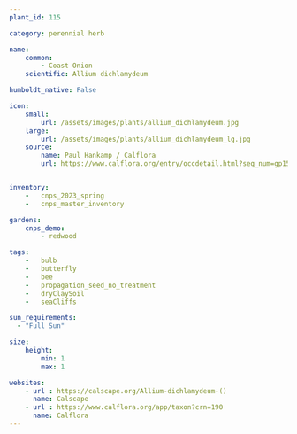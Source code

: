 ```yaml
---
plant_id: 115

category: perennial herb

name: 
    common:  
        - Coast Onion
    scientific: Allium dichlamydeum

humboldt_native: False

icon: 
    small: 
        url: /assets/images/plants/allium_dichlamydeum.jpg 
    large: 
        url: /assets/images/plants/allium_dichlamydeum_lg.jpg 
    source: 
        name: Paul Hankamp / Calflora
        url: https://www.calflora.org/entry/occdetail.html?seq_num=gp15806 


inventory: 
    -   cnps_2023_spring
    -   cnps_master_inventory

gardens: 
    cnps_demo:
        - redwood

tags:  
    -   bulb
    -   butterfly
    -   bee 
    -   propagation_seed_no_treatment
    -   dryClaySoil
    -   seaCliffs

sun_requirements:
  - "Full Sun"

size:
    height: 
        min: 1
        max: 1

websites:
    - url : https://calscape.org/Allium-dichlamydeum-()
      name: Calscape
    - url : https://www.calflora.org/app/taxon?crn=190
      name: Calflora
---
```

